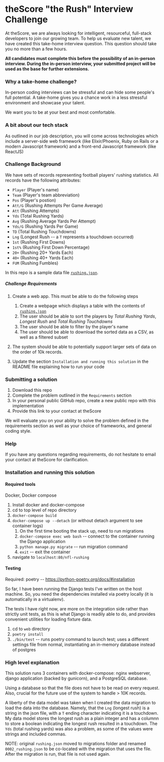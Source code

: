 # theScore "the Rush" Interview Challenge
At theScore, we are always looking for intelligent, resourceful, full-stack developers to join our growing team. To help us evaluate new talent, we have created this take-home interview question. This question should take you no more than a few hours.

**All candidates must complete this before the possibility of an in-person interview. During the in-person interview, your submitted project will be used as the base for further extensions.**

### Why a take-home challenge?
In-person coding interviews can be stressful and can hide some people's full potential. A take-home gives you a chance work in a less stressful environment and showcase your talent.

We want you to be at your best and most comfortable.

### A bit about our tech stack
As outlined in our job description, you will come across technologies which include a server-side web framework (like Elixir/Phoenix, Ruby on Rails or a modern Javascript framework) and a front-end Javascript framework (like ReactJS)

### Challenge Background
We have sets of records representing football players' rushing statistics. All records have the following attributes:
* `Player` (Player's name)
* `Team` (Player's team abbreviation)
* `Pos` (Player's postion)
* `Att/G` (Rushing Attempts Per Game Average)
* `Att` (Rushing Attempts)
* `Yds` (Total Rushing Yards)
* `Avg` (Rushing Average Yards Per Attempt)
* `Yds/G` (Rushing Yards Per Game)
* `TD` (Total Rushing Touchdowns)
* `Lng` (Longest Rush -- a `T` represents a touchdown occurred)
* `1st` (Rushing First Downs)
* `1st%` (Rushing First Down Percentage)
* `20+` (Rushing 20+ Yards Each)
* `40+` (Rushing 40+ Yards Each)
* `FUM` (Rushing Fumbles)

In this repo is a sample data file [`rushing.json`](/rushing.json).

##### Challenge Requirements
1. Create a web app. This must be able to do the following steps
    1. Create a webpage which displays a table with the contents of [`rushing.json`](/rushing.json)
    2. The user should be able to sort the players by _Total Rushing Yards_, _Longest Rush_ and _Total Rushing Touchdowns_
    3. The user should be able to filter by the player's name
    4. The user should be able to download the sorted data as a CSV, as well as a filtered subset
    
2. The system should be able to potentially support larger sets of data on the order of 10k records.

3. Update the section `Installation and running this solution` in the README file explaining how to run your code

### Submitting a solution
1. Download this repo
2. Complete the problem outlined in the `Requirements` section
3. In your personal public GitHub repo, create a new public repo with this implementation
4. Provide this link to your contact at theScore

We will evaluate you on your ability to solve the problem defined in the requirements section as well as your choice of frameworks, and general coding style.

### Help
If you have any questions regarding requirements, do not hesitate to email your contact at theScore for clarification.

### Installation and running this solution
#### Required tools
Docker, Docker compose

1. Install docker and docker-compose
2. cd to top level of repo directory
3. `docker-compose build`
4. `docker-compose up --detach` (or without detach argument to see container logs)
    1. On the first time booting the stack up, need to run migrations
    2. `docker-compose exec web bash` -- connect to the container running the Django application
    3. `python manage.py migrate` -- run migration command
    4. `exit` -- exit the container
5. navigate to `localhost:80/nfl-rushing`

#### Testing
Required: poetry -- https://python-poetry.org/docs/#installation

So far, I have been running the Django tests I've written on the host machine. So, you need the dependencies installed via poetry locally (it is automatically in a virtualenv).

The tests I have right now, are more on the integration side rather than strictly unit tests, as this is what Django is readily able to do, and provides convenient utilities for loading fixture data.

1. cd to `web` directory
2. `poetry install`
3. `./bin/test` -- runs poetry command to launch test; uses a different settings file from normal, instantiating an in-memory database instead of postgres

### High level explanation

This solution runs 3 containers with docker-compose: nginx webserver, django application (backed by gunicorn), and a PostgreSQL database.

Using a database so that the file does not have to be read on every request. Also, crucial for the future use of the system to handle > 10K records.

A liberty of the data model was taken when I created the data migration to load the data into the database. Namely, that the `Lng` (longest rush) is a string in the json file, with a `T` ending character indicating it is a touchdown. My data model stores the longest rush as a plain integer and has a columnn to store a boolean indicating the longest rush resulted in a touchdown. The `Yds` (total rushing yards) was also a problem, as some of the values were strings and included commas.

NOTE: original `rushing.json` moved to migrations folder and renamed `0002_rushing.json` to be co-located with the migration that uses the file. After the migration is run, that file is not used again.
